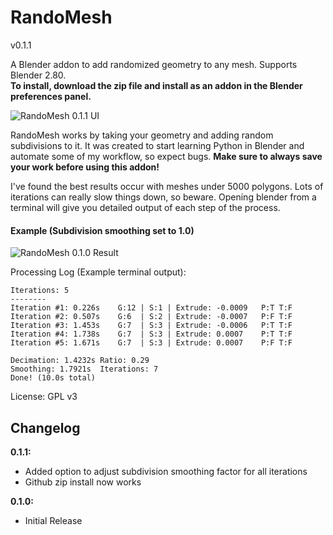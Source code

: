 # RandoMesh
v0.1.1

A Blender addon to add randomized geometry to any mesh. Supports Blender 2.80.  
**To install, download the zip file and install as an addon in the Blender preferences panel.**

![RandoMesh 0.1.1 UI](https://i.imgur.com/p0UM6Oa.jpg)

RandoMesh works by taking your geometry and adding random subdivisions to it. It was created to start learning Python in Blender and automate some of my workflow, so expect bugs. **Make sure to always save your work before using this addon!**

I've found the best results occur with meshes under 5000 polygons. Lots of iterations can really slow things down, so beware. Opening blender from a terminal will give you detailed output of each step of the process.

#### Example (Subdivision smoothing set to 1.0)
![RandoMesh 0.1.0  Result](https://i.imgur.com/Vy40HBm.jpg)


Processing Log (Example terminal output):

```
Iterations: 5
--------
Iteration #1: 0.226s	G:12 | S:1 | Extrude: -0.0009	P:T	T:F
Iteration #2: 0.507s	G:6  | S:2 | Extrude: -0.0007	P:F	T:F
Iteration #3: 1.453s	G:7  | S:3 | Extrude: -0.0006	P:T	T:F
Iteration #4: 1.738s	G:7  | S:3 | Extrude: 0.0007	P:T	T:F
Iteration #5: 1.671s	G:7  | S:3 | Extrude: 0.0007	P:F	T:F

Decimation: 1.4232s	Ratio: 0.29
Smoothing: 1.7921s	Iterations: 7
Done! (10.0s total)
```

License: GPL v3

## Changelog

**0.1.1:**
- Added option to adjust subdivision smoothing factor for all iterations
- Github zip install now works

**0.1.0:**
- Initial Release
